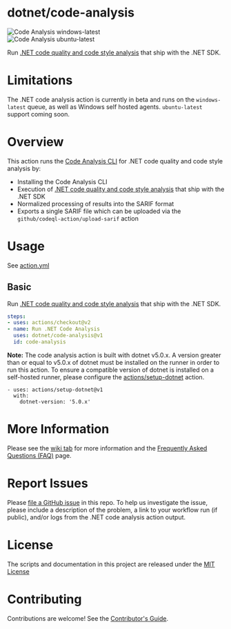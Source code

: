 # dotnet/code-analysis

![Code Analysis windows-latest](https://github.com/dotnet/code-analysis/workflows/.NET%20Code%20Analysis%20windows-latest/badge.svg)  
![Code Analysis ubuntu-latest](https://github.com/dotnet/code-analysis/workflows/.NET%20Code%20Analysis%20ubuntu-latest/badge.svg)

Run [.NET code quality and code style analysis](https://docs.microsoft.com/dotnet/fundamentals/code-analysis/overview) that ship with the .NET SDK.

# Limitations

The .NET code analysis action is currently in beta and runs on the `windows-latest` queue, as well as Windows self hosted agents. `ubuntu-latest` support coming soon.

# Overview

This action runs the [Code Analysis CLI](https://aka.ms/mscadocs) for .NET code quality and code style analysis by:

* Installing the Code Analysis CLI
* Execution of [.NET code quality and code style analysis](https://docs.microsoft.com/dotnet/fundamentals/code-analysis/overview) that ship with the .NET SDK
* Normalized processing of results into the SARIF format
* Exports a single SARIF file which can be uploaded via the `github/codeql-action/upload-sarif` action

# Usage

See [action.yml](action.yml)

## Basic

Run [.NET code quality and code style analysis](https://docs.microsoft.com/dotnet/fundamentals/code-analysis/overview) that ship with the .NET SDK.

```yaml
steps:
- uses: actions/checkout@v2
- name: Run .NET Code Analysis
  uses: dotnet/code-analysis@v1
  id: code-analysis
```

**Note:** The code analysis action is built with dotnet v5.0.x. A version greater than or equal to v5.0.x of dotnet must be installed on the runner in order to run this action. To ensure a compatible version of dotnet is installed on a self-hosted runner, please configure the [actions/setup-dotnet](https://github.com/actions/setup-dotnet) action.

```
- uses: actions/setup-dotnet@v1
  with:
    dotnet-version: '5.0.x'
```

# More Information

Please see the [wiki tab](https://github.com/dotnet/code-analysis/wiki) for more information and the [Frequently Asked Questions (FAQ)](https://github.com/dotnet/code-analysis/wiki/FAQ) page.

# Report Issues

Please [file a GitHub issue](https://github.com/dotnet/code-analysis/issues/new) in this repo. To help us investigate the issue, please include a description of the problem, a link to your workflow run (if public), and/or logs from the .NET code analysis action output.

# License

The scripts and documentation in this project are released under the [MIT License](LICENSE)

# Contributing

Contributions are welcome! See the [Contributor's Guide](CONTRIBUTING.md).
